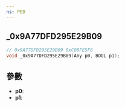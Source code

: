 ```yaml
---
ns: PED
---
```

## _0x9A77DFD295E29B09

```c
// 0x9A77DFD295E29B09 0xC08FE5F6
void _0x9A77DFD295E29B09(Any p0, BOOL p1);
```


## 參數
* **p0**: 
* **p1**: 

